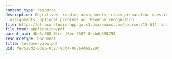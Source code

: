 ```yaml
---
content_type: resource
description: Objectives, reading assignments, class preparation questions, graded
  assignments, optional problems on 'Revenue recognition'.
file: https://ol-ocw-studio-app-qa.s3.amazonaws.com/courses/15-514-financial-and-managerial-accounting-summer-2003/fe7520d20386032793b4067a4d6a229c_lec5overview.pdf
file_type: application/pdf
parent_uid: 4bd3a508-0fcc-f8ec-2607-8dcbdb398798
resourcetype: Document
title: lec5overview.pdf
uid: fe7520d2-0386-0327-93b4-067a4d6a229c
---
```

